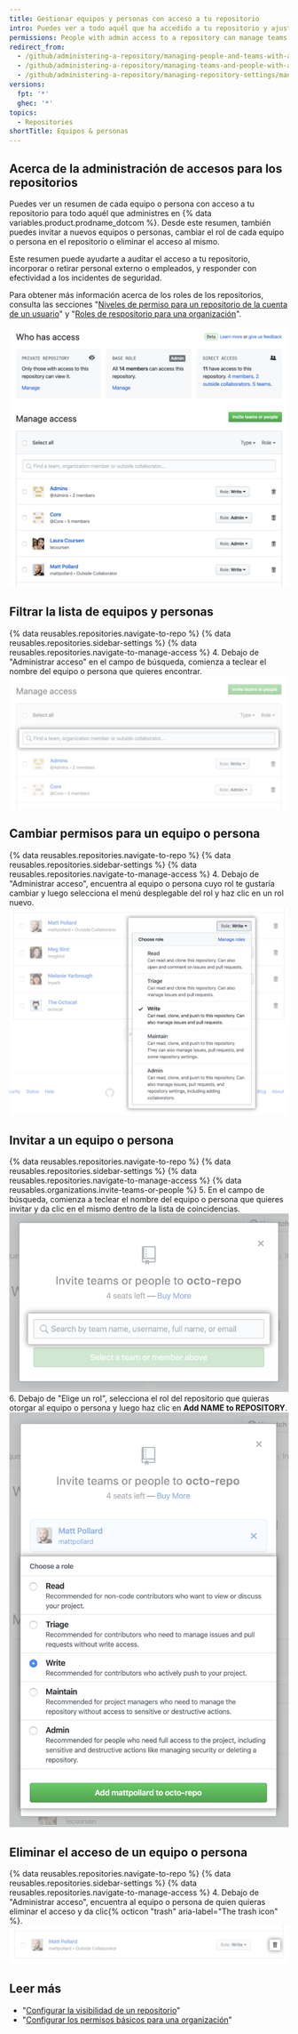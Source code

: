 ```yaml
---
title: Gestionar equipos y personas con acceso a tu repositorio
intro: Puedes ver a todo aquél que ha accedido a tu repositorio y ajustar los permisos.
permissions: People with admin access to a repository can manage teams and people with access to a repository.
redirect_from:
  - /github/administering-a-repository/managing-people-and-teams-with-access-to-your-repository
  - /github/administering-a-repository/managing-teams-and-people-with-access-to-your-repository
  - /github/administering-a-repository/managing-repository-settings/managing-teams-and-people-with-access-to-your-repository
versions:
  fpt: '*'
  ghec: '*'
topics:
  - Repositories
shortTitle: Equipos & personas
---
```


## Acerca de la administración de accesos para los repositorios

Puedes ver un resumen de cada equipo o persona con acceso a tu repositorio para todo aquél que administres en {% data variables.product.prodname_dotcom %}. Desde este resumen, también puedes invitar a nuevos equipos o personas, cambiar el rol de cada equipo o persona en el repositorio o eliminar el acceso al mismo.

Este resumen puede ayudarte a auditar el acceso a tu repositorio, incorporar o retirar personal externo o empleados, y responder con efectividad a los incidentes de seguridad.

Para obtener más información acerca de los roles de los repositorios, consulta las secciones "[Niveles de permiso para un repositorio de la cuenta de un usuario](/github/setting-up-and-managing-your-github-user-account/permission-levels-for-a-user-account-repository)" y "[Roles de respositorio para una organización](/organizations/managing-access-to-your-organizations-repositories/repository-roles-for-an-organization)".

![Resumen de gestión de accesos](/assets/images/help/repository/manage-access-overview.png)

## Filtrar la lista de equipos y personas

{% data reusables.repositories.navigate-to-repo %}
{% data reusables.repositories.sidebar-settings %}
{% data reusables.repositories.navigate-to-manage-access %}
4. Debajo de "Administrar acceso" en el campo de búsqueda, comienza a teclear el nombre del equipo o persona que quieres encontrar. ![Campo de búsqueda para filtrar la lista de equipos o personas con acceso](/assets/images/help/repository/manage-access-filter.png)

## Cambiar permisos para un equipo o persona

{% data reusables.repositories.navigate-to-repo %}
{% data reusables.repositories.sidebar-settings %}
{% data reusables.repositories.navigate-to-manage-access %}
4. Debajo de "Administrar acceso", encuentra al equipo o persona cuyo rol te gustaría cambiar y luego selecciona el menú desplegable del rol y haz clic en un rol nuevo. ![Utilizar el menú desplegable de "Rol" para seleccionar nuevos permisos para un equipo o persona](/assets/images/help/repository/manage-access-role-drop-down.png)

## Invitar a un equipo o persona

{% data reusables.repositories.navigate-to-repo %}
{% data reusables.repositories.sidebar-settings %}
{% data reusables.repositories.navigate-to-manage-access %}
{% data reusables.organizations.invite-teams-or-people %}
5. En el campo de búsqueda, comienza a teclear el nombre del equipo o persona que quieres invitar y da clic en el mismo dentro de la lista de coincidencias. ![Campo de búsqueda para teclear el nombre del equipo o persona que deseas invitar al repositorio](/assets/images/help/repository/manage-access-invite-search-field.png)
6. Debajo de "Elige un rol", selecciona el rol del repositorio que quieras otorgar al equipo o persona y luego haz clic en **Add NAME to REPOSITORY**. ![Seleccionar los permisos para el equipo o persona](/assets/images/help/repository/manage-access-invite-choose-role-add.png)

## Eliminar el acceso de un equipo o persona

{% data reusables.repositories.navigate-to-repo %}
{% data reusables.repositories.sidebar-settings %}
{% data reusables.repositories.navigate-to-manage-access %}
4. Debajo de "Administrar acceso", encuentra al equipo o persona de quien quieras eliminar el acceso y da clic{% octicon "trash" aria-label="The trash icon" %}. ![icono de cesto de basura para eliminar el acceso](/assets/images/help/repository/manage-access-remove.png)

## Leer más

- "[Configurar la visibilidad de un repositorio](/github/administering-a-repository/setting-repository-visibility)"
- "[Configurar los permisos básicos para una organización](/organizations/managing-access-to-your-organizations-repositories/setting-base-permissions-for-an-organization)"
